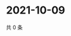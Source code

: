# 2021-10-09

共 0 条

<!-- BEGIN WEIBO -->
<!-- 最后更新时间 Sat Oct 09 2021 10:22:01 GMT+0800 (China Standard Time) -->

<!-- END WEIBO -->
